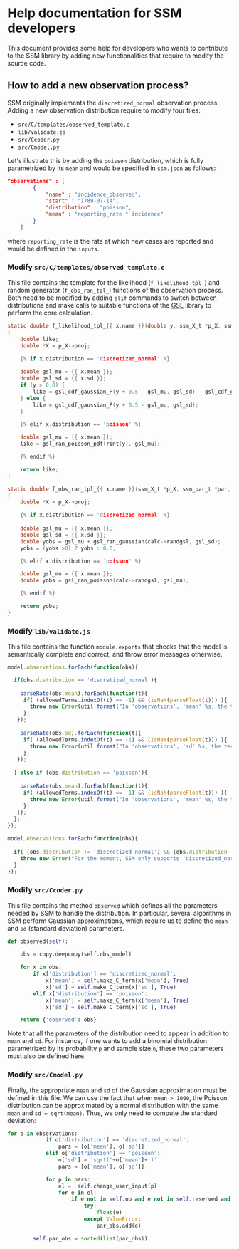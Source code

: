# Help documentation for SSM developers

This document provides some help for developers who wants to contribute to the SSM library by adding new functionalities that require to modify the source code.

## How to add a new observation process?

SSM originally implements the `discretized_normal` observation process. Adding a new observation distribution require to modify four files: 

* `src/C/templates/observed_template.c`
* `lib/validate.js`
* `src/Ccoder.py`
* `src/Cmodel.py`

Let's illustrate this by adding the `poisson` distribution, which is fully parametrized by its `mean` and would be specified in `ssm.json` as follows:

```json
"observations" : [
        {
            "name" : "incidence_observed",
            "start" : "1789-07-14",
            "distribution" : "poisson",
            "mean" : "reporting_rate * incidence"
        }
    ]
```

where `reporting_rate` is the rate at which new cases are reported and would be defined in the `inputs`.

### Modify `src/C/templates/observed_template.c`

This file contains the template for the likelihood (`f_likelihood_tpl_`) and random generator (`f_obs_ran_tpl_`) functions of the observation process. Both need to be modified by adding `elif` commands to switch between distributions and make calls to suitable functions of the [GSL](https://www.gnu.org/software/gsl/manual/html_node/The-Poisson-Distribution.html) library to perform the core calculation.

```C
static double f_likelihood_tpl_{{ x.name }}(double y, ssm_X_t *p_X, ssm_par_t *par, ssm_calc_t *calc, double t)
{
    double like;
    double *X = p_X->proj;

    {% if x.distribution == 'discretized_normal' %}
    
    double gsl_mu = {{ x.mean }};
    double gsl_sd = {{ x.sd }};
    if (y > 0.0) {
        like = gsl_cdf_gaussian_P(y + 0.5 - gsl_mu, gsl_sd) - gsl_cdf_gaussian_P(y - 0.5 - gsl_mu, gsl_sd);
    } else {
        like = gsl_cdf_gaussian_P(y + 0.5 - gsl_mu, gsl_sd);
    }

    {% elif x.distribution == 'poisson' %}

    double gsl_mu = {{ x.mean }};
    like = gsl_ran_poisson_pdf(rint(y), gsl_mu);

    {% endif %}

    return like;
}
```
```C
static double f_obs_ran_tpl_{{ x.name }}(ssm_X_t *p_X, ssm_par_t *par, ssm_calc_t *calc, double t)
{
    double *X = p_X->proj;

    {% if x.distribution == 'discretized_normal' %}
    
    double gsl_mu = {{ x.mean }};
    double gsl_sd = {{ x.sd }};
    double yobs = gsl_mu + gsl_ran_gaussian(calc->randgsl, gsl_sd);
    yobs = (yobs >0) ? yobs : 0.0;

    {% elif x.distribution == 'poisson' %}

    double gsl_mu = {{ x.mean }};
    double yobs = gsl_ran_poisson(calc->randgsl, gsl_mu);

    {% endif %}

    return yobs;
}
```
### Modify `lib/validate.js`

This file contains the function `module.exports` that checks that the model is semantically complete and correct, and throw error messages otherwise.

```javascript
model.observations.forEach(function(obs){

  if(obs.distribution == 'discretized_normal'){
    
    parseRate(obs.mean).forEach(function(t){
     if( (allowedTerms.indexOf(t) == -1) && (isNaN(parseFloat(t))) ){
       throw new Error(util.format("In 'observations', 'mean' %s, the term %s cannot be understood by SSM. Please define it.",obs.mean,t));
     };
   });
    
    parseRate(obs.sd).forEach(function(t){
     if( (allowedTerms.indexOf(t) == -1) && (isNaN(parseFloat(t))) ){
       throw new Error(util.format("In 'observations', 'sd' %s, the term %s cannot be understood by SSM. Please define it.",obs.sd,t));
     };
   });
    
  } else if (obs.distribution == 'poisson'){
   
    parseRate(obs.mean).forEach(function(t){
     if( (allowedTerms.indexOf(t) == -1) && (isNaN(parseFloat(t))) ){
       throw new Error(util.format("In 'observations', 'mean' %s, the term %s cannot be understood by SSM. Please define it.",obs.mean,t));
     };
   });
  };
});

model.observations.forEach(function(obs){
  
  if( (obs.distribution != 'discretized_normal') && (obs.distribution != 'poisson')){
    throw new Error("For the moment, SSM only supports 'discretized_normal' and 'poisson' distributions for observations.");
  }
});
```

### Modify `src/Ccoder.py`

This file contains the method `observed` which defines all the parameters needed by SSM to handle the distribution. In particular, several algorithms in SSM perform Gaussian approximations, which require us to define the `mean` and `sd` (standard deviation) parameters.

```python
def observed(self):

    obs = copy.deepcopy(self.obs_model)
    
    for x in obs:
        if x['distribution'] == 'discretized_normal':
            x['mean'] = self.make_C_term(x['mean'], True)
            x['sd'] = self.make_C_term(x['sd'], True)
        elif x['distribution'] == 'poisson':
            x['mean'] = self.make_C_term(x['mean'], True)
            x['sd'] = self.make_C_term(x['sd'], True)

    return {'observed': obs}
```
Note that all the parameters of the distribution need to appear in addition to `mean` and `sd`. For instance, if one wants to add a binomial distribution parametrized by its probability `p` and sample size `n`, these two parameters must also be defined here.

### Modify `src/Cmodel.py`

Finally, the appropriate `mean` and `sd` of the Gaussian approximation must be defined in this file. We can use the fact that when `mean > 1000`, the Poisson distribution can be approximated by a normal distribution with the same `mean` and `sd = sqrt(mean)`. Thus, we only need to compute the standard deviation:

```python
for o in observations:
            if o['distribution'] == 'discretized_normal':
                pars = [o['mean'], o['sd']]
            elif o['distribution'] == 'poisson':
                o['sd'] = 'sqrt('+o['mean']+')'
                pars = [o['mean'], o['sd']]

            for p in pars:
                el =  self.change_user_input(p)
                for e in el:
                    if e not in self.op and e not in self.reserved and e not in self.special_functions and e not in self.par_sv and e not in self.par_noise and e not in self.par_proc and e not in self.par_forced and e not in self.par_inc:
                        try:
                            float(e)
                        except ValueError:
                            par_obs.add(e)

        self.par_obs = sorted(list(par_obs))
```

